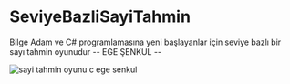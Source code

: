 # SeviyeBazliSayiTahmin
Bilge Adam ve C# programlamasına yeni başlayanlar için seviye bazlı bir sayı tahmin oyunudur
-- EGE ŞENKUL --

![sayi tahmin oyunu c ege senkul](https://user-images.githubusercontent.com/36307448/38132253-ff9dd354-3412-11e8-8092-c93b9111eee1.png)

